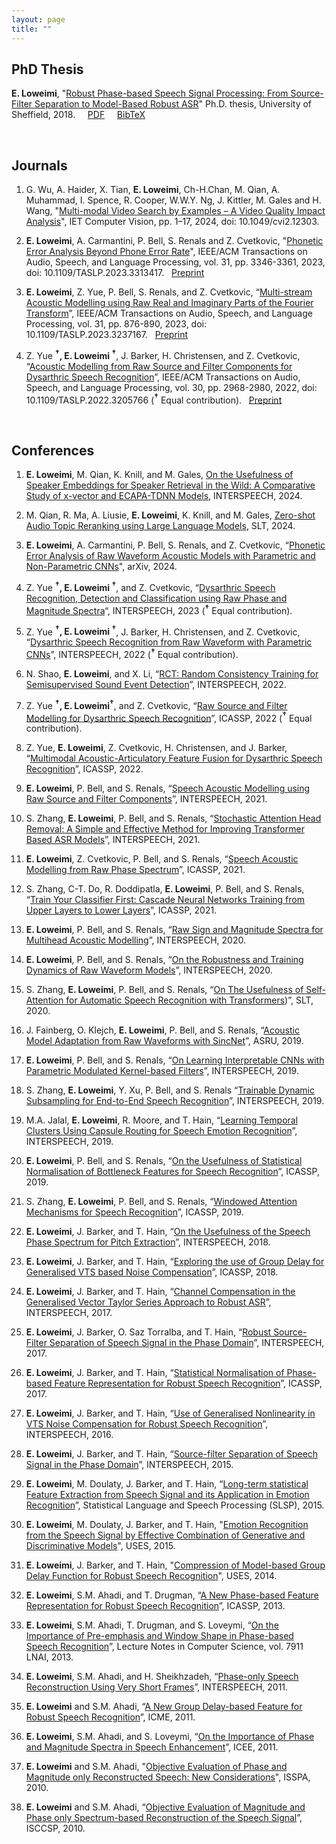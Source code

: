 ```yaml
---
layout: page
title: ""
---
```


## PhD Thesis ##
**E. Loweimi**, "[Robust Phase-based Speech Signal Processing: From Source-Filter Separation to Model-Based Robust ASR](https://etheses.whiterose.ac.uk/19409)" Ph.D. thesis, University of Sheffield, 2018. &nbsp; &nbsp; [PDF](https://etheses.whiterose.ac.uk/19409/1/Erfan_Loweimi_PhD_Thesis.pdf) &nbsp; &nbsp; [BibTeX](/files/others/phd-thesis.bib) &nbsp; &nbsp;

<br>

## Journals ##
1. G. Wu, A. Haider, X. Tian, **E. Loweimi**, Ch-H.Chan, M. Qian, A. Muhammad, I. Spence, R. Cooper, W.W.Y. Ng, J. Kittler, M. Gales and H. Wang, "[Multi-modal Video Search by Examples – A Video Quality Impact Analysis](https://ietresearch.onlinelibrary.wiley.com/doi/10.1049/cvi2.12303)", IET Computer Vision, pp. 1–17, 2024, doi: 10.1049/cvi2.12303.

1. **E. Loweimi**, A. Carmantini, P. Bell, S. Renals and Z. Cvetkovic, "[Phonetic Error Analysis Beyond Phone Error Rate](https://ieeexplore.ieee.org/abstract/document/10244118)", IEEE/ACM Transactions on Audio, Speech, and Language Processing, vol. 31, pp. 3346-3361, 2023, doi: 10.1109/TASLP.2023.3313417. &nbsp; [Preprint](https://kclpure.kcl.ac.uk/ws/portalfiles/portal/229243895/LEA_PrePrint.pdf)

2. **E. Loweimi**, Z. Yue, P. Bell, S. Renals, and Z. Cvetkovic, “[Multi-stream Acoustic
Modelling using Raw Real and Imaginary Parts of the Fourier Transform](https://ieeexplore.ieee.org/abstract/document/10026604)”, IEEE/ACM Transactions on Audio, Speech, and Language Processing, vol. 31, pp. 876-890, 2023, doi: 10.1109/TASLP.2023.3237167. &nbsp; [Preprint](https://kclpure.kcl.ac.uk/ws/portalfiles/portal/193442046/Real_Imag_Journal_FINAL.pdf)

3. Z. Yue **<sup>&#8224;</sup>, E. Loweimi <sup>&#8224;</sup>**, J. Barker, H. Christensen, and Z. Cvetkovic, “[Acoustic
Modelling from Raw Source and Filter Components for Dysarthric Speech Recognition](https://ieeexplore.ieee.org/document/9900378)”,
 IEEE/ACM Transactions on Audio, Speech, and Language Processing, vol. 30, pp. 2968-2980, 2022, doi: 10.1109/TASLP.2022.3205766 (**<sup>&#8224;</sup>** Equal contribution). &nbsp; [Preprint](https://eprints.whiterose.ac.uk/192463/6/Journal_zhengjun_Erfan__source_filter_%20%289%29.pdf)

<br>

## Conferences ##

1. **E. Loweimi**, M. Qian, K. Knill, and M. Gales, [On the Usefulness of Speaker Embeddings for Speaker Retrieval in the Wild:
A Comparative Study of x-vector and ECAPA-TDNN Models](https://www.repository.cam.ac.uk/items/38425b1e-9e3d-4c44-807d-bb874fae2e73), INTERSPEECH, 2024.

1. M. Qian, R. Ma, A. Liusie, **E. Loweimi**, K. Knill, and M. Gales, [Zero-shot Audio Topic Reranking using Large Language Models]([https://www.repository.cam.ac.uk/items/38425b1e-9e3d-4c44-807d-bb874fae2e73](https://arxiv.org/pdf/2309.07606)), SLT, 2024.

1. **E. Loweimi**, A. Carmantini, P. Bell, S. Renals, and Z. Cvetkovic, “[Phonetic Error Analysis of Raw Waveform Acoustic Models with Parametric and Non-Parametric CNNs](https://arxiv.org/abs/2406.00898)", arXiv, 2024.

1. Z. Yue **<sup>&#8224;</sup>, E. Loweimi <sup>&#8224;</sup>**, and Z. Cvetkovic, “[Dysarthric Speech Recognition, Detection and Classification using Raw Phase and Magnitude Spectra](https://www.isca-speech.org/archive/interspeech_2023/yue23_interspeech.html)“, INTERSPEECH, 2023 (**<sup>&#8224;</sup>** Equal contribution).

2. Z. Yue **<sup>&#8224;</sup>, E. Loweimi <sup>&#8224;</sup>**, J. Barker, H. Christensen, and Z. Cvetkovic, “[Dysarthric Speech Recognition from Raw Waveform with Parametric CNNs](https://www.isca-speech.org/archive/interspeech_2022/yue22_interspeech.html)”, INTERSPEECH,
2022 (**<sup>&#8224;</sup>** Equal contribution).

3. N. Shao, **E. Loweimi**, and X. Li, “[RCT: Random Consistency Training for Semisupervised Sound Event Detection](https://www.isca-speech.org/archive/interspeech_2022/shao22_interspeech.html)”, INTERSPEECH, 2022.

4. Z. Yue **<sup>&#8224;</sup>, E. Loweimi<sup>&#8224;</sup>**, and Z. Cvetkovic, “[Raw Source and Filter Modelling for Dysarthric Speech Recognition](https://ieeexplore.ieee.org/document/9746553)”, ICASSP, 2022 (**<sup>&#8224;</sup>** Equal contribution).

5. Z. Yue, **E. Loweimi**, Z. Cvetkovic, H. Christensen, and J. Barker, “[Multimodal Acoustic-Articulatory Feature Fusion for Dysarthric Speech Recognition](https://ieeexplore.ieee.org/document/9746855)”, ICASSP, 2022.

6. **E. Loweimi**, P. Bell, and S. Renals, “[Speech Acoustic Modelling using Raw Source and Filter Components](https://www.isca-speech.org/archive/interspeech_2021/loweimi21_interspeech.html)”, INTERSPEECH, 2021.

7. S. Zhang, **E. Loweimi**, P. Bell, and S. Renals, “[Stochastic Attention Head Removal: A Simple and Effective Method for Improving Transformer Based ASR
Models](https://www.isca-speech.org/archive/interspeech_2021/zhang21p_interspeech.html)”, INTERSPEECH, 2021.

8. **E. Loweimi**, Z. Cvetkovic, P. Bell, and S. Renals, “[Speech Acoustic Modelling from Raw Phase Spectrum](https://ieeexplore.ieee.org/document/9413727)”, ICASSP, 2021.

9. S. Zhang, C-T. Do, R. Doddipatla, **E. Loweimi**, P. Bell, and S. Renals, “[Train Your Classifier First: Cascade Neural Networks Training from Upper Layers to Lower Layers](https://ieeexplore.ieee.org/document/9413565)”, ICASSP, 2021.

10. **E. Loweimi**, P. Bell, and S. Renals, “[Raw Sign and Magnitude Spectra for Multihead Acoustic Modelling](https://www.isca-speech.org/archive/interspeech_2020/loweimi20b_interspeech.html)”, INTERSPEECH, 2020.

11. **E. Loweimi**, P. Bell, and S. Renals, “[On the Robustness and Training Dynamics of Raw Waveform Models](https://www.isca-speech.org/archive/interspeech_2020/loweimi20_interspeech.html)”, INTERSPEECH, 2020.

12. S. Zhang, **E. Loweimi**, P. Bell, and S. Renals, “[On The Usefulness of Self-Attention for Automatic Speech Recognition with Transformers](https://ieeexplore.ieee.org/abstract/document/9383521))”, SLT, 2020.

13. J. Fainberg, O. Klejch, **E. Loweimi**, P. Bell, and S. Renals, “[Acoustic Model Adaptation from Raw Waveforms with SincNet](https://ieeexplore.ieee.org/document/9003974)”, ASRU, 2019.

14. **E. Loweimi**, P. Bell, and S. Renals, “[On Learning Interpretable CNNs with Parametric Modulated Kernel-based Filters](https://www.isca-speech.org/archive/interspeech_2019/loweimi19_interspeech.html)”, INTERSPEECH, 2019.

15. S. Zhang, **E. Loweimi**, Y. Xu, P. Bell, and S. Renals “[Trainable Dynamic Subsampling for End-to-End Speech Recognition](https://www.isca-speech.org/archive/interspeech_2019/zhang19d_interspeech.html)”, INTERSPEECH, 2019.

16. M.A. Jalal, **E. Loweimi**, R. Moore, and T. Hain, “[Learning Temporal Clusters Using Capsule Routing for Speech Emotion Recognition](https://www.isca-speech.org/archive/interspeech_2019/jalal19_interspeech.html)”, INTERSPEECH, 2019.

17. **E. Loweimi**, P. Bell, and S. Renals, “[On the Usefulness of Statistical Normalisation of Bottleneck Features for Speech Recognition](https://ieeexplore.ieee.org/document/8683330)”, ICASSP, 2019.

18. S. Zhang, **E. Loweimi**, P. Bell, and S. Renals, “[Windowed Attention Mechanisms for Speech Recognition](https://ieeexplore.ieee.org/document/8682224)”, ICASSP, 2019.

19. **E. Loweimi**, J. Barker, and T. Hain, “[On the Usefulness of the Speech Phase Spectrum for Pitch Extraction](https://www.isca-speech.org/archive/interspeech_2018/loweimi18_interspeech.html)”, INTERSPEECH, 2018.

20. **E. Loweimi**, J. Barker, and T. Hain, “[Exploring the use of Group Delay for Generalised VTS based Noise Compensation](https://ieeexplore.ieee.org/document/8462595)”, ICASSP, 2018.

21. **E. Loweimi**, J. Barker, and T. Hain, “[Channel Compensation in the Generalised Vector Taylor Series Approach to Robust ASR](https://www.isca-speech.org/archive/interspeech_2017/loweimi17b_interspeech.html)”, INTERSPEECH, 2017.

22. **E. Loweimi**, J. Barker, O. Saz Torralba, and T. Hain, “[Robust Source-Filter Separation of Speech Signal in the Phase Domain](https://www.isca-speech.org/archive/interspeech_2017/loweimi17_interspeech.html)”, INTERSPEECH, 2017.

23. **E. Loweimi**, J. Barker, and T. Hain, “[Statistical Normalisation of Phase-based Feature Representation for Robust Speech Recognition](https://ieeexplore.ieee.org/document/7953170)”, ICASSP, 2017.

24. **E. Loweimi**, J. Barker, and T. Hain, “[Use of Generalised Nonlinearity in VTS Noise Compensation for Robust Speech Recognition](https://www.isca-speech.org/archive/interspeech_2016/loweimi16_interspeech.html)”, INTERSPEECH, 2016.

25. **E. Loweimi**, J. Barker, and T. Hain, “[Source-filter Separation of Speech Signal in the Phase Domain](https://www.isca-speech.org/archive/interspeech_2015/loweimi15_interspeech.html)”, INTERSPEECH, 2015.

26. **E. Loweimi**, M. Doulaty, J. Barker, and T. Hain, “[Long-term statistical Feature Extraction from Speech Signal and its Application in Emotion Recognition](https://link.springer.com/chapter/10.1007/978-3-319-25789-1_17)”, Statistical Language and Speech Processing (SLSP), 2015.

27. **E. Loweimi**, M. Doulaty, J. Barker, and T. Hain, "[Emotion Recognition from the Speech Signal by Effective Combination of Generative and Discriminative Models](https://eprints.whiterose.ac.uk/103952/)", USES, 2015. 

27. **E. Loweimi**, J. Barker, and T. Hain, "[Compression of Model-based Group Delay Function for Robust Speech Recognition](https://eprints.whiterose.ac.uk/85055/)", USES, 2014. 

27. **E. Loweimi**, S.M. Ahadi, and T. Drugman, “[A New Phase-based Feature Representation for Robust Speech Recognition](https://ieeexplore.ieee.org/document/6639051)”, ICASSP, 2013.

28. **E. Loweimi**, S.M. Ahadi, T. Drugman, and S. Loveymi, “[On the Importance of Pre-emphasis and Window Shape in Phase-based Speech Recognition](https://link.springer.com/chapter/10.1007/978-3-642-38847-7_21)”, Lecture
Notes in Computer Science, vol. 7911 LNAI, 2013.

29. **E. Loweimi**, S.M. Ahadi, and H. Sheikhzadeh, “[Phase-only Speech Reconstruction Using Very Short Frames](https://www.isca-speech.org/archive/interspeech_2011/loweimi11_interspeech.html)”, INTERSPEECH, 2011.

30. **E. Loweimi** and S.M. Ahadi, “[A New Group Delay-based Feature for Robust Speech Recognition](https://ieeexplore.ieee.org/document/6011884)”, ICME, 2011.

31. **E. Loweimi**, S.M. Ahadi, and S. Loveymi, “[On the Importance of Phase and Magnitude Spectra in Speech Enhancement](https://ieeexplore.ieee.org/document/5955843)”, ICEE, 2011.

32. **E. Loweimi** and S.M. Ahadi, "[Objective Evaluation of Phase and Magnitude only Reconstructed Speech: New Considerations](https://ieeexplore.ieee.org/document/5605496)", ISSPA, 2010.

33. **E. Loweimi** and S.M. Ahadi, “[Objective Evaluation of Magnitude and Phase only Spectrum-based Reconstruction of the Speech Signal](https://ieeexplore.ieee.org/document/5463311)”, ISCCSP, 2010.

